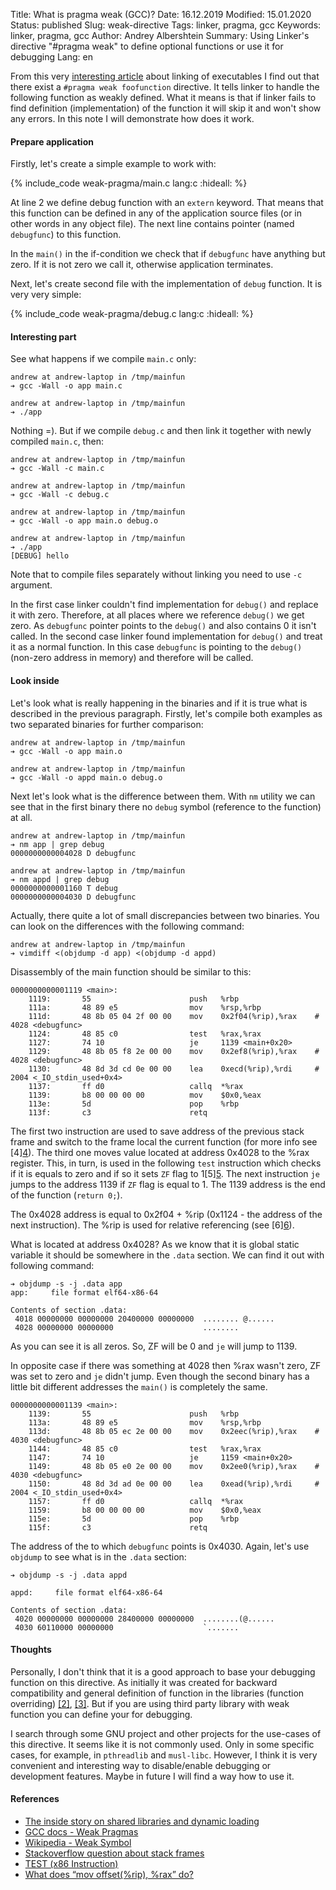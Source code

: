Title: What is pragma weak (GCC)?
Date: 16.12.2019
Modified: 15.01.2020
Status: published
Slug: weak-directive
Tags: linker, pragma, gcc
Keywords: linker, pragma, gcc
Author: Andrey Albershtein
Summary: Using Linker's directive "#pragma weak" to define optional functions or use it for debugging
Lang: en

From this very [interesting article][1] about linking of executables I find out
that there exist a `#pragma weak foofunction` directive. It tells linker to
handle the following function as weakly defined. What it means is that if linker
fails to find definition (implementation) of the function it will skip it and
won't show any errors. In this note I will demonstrate how does it work.

#### Prepare application

Firstly, let's create a simple example to work with:

{% include_code weak-pragma/main.c lang:c :hideall: %}

At line 2 we define debug function with an `extern` keyword. That means that
this function can be defined in any of the application source files (or in other
words in any object file). The next line contains pointer (named `debugfunc`) to
this function.

In the `main()` in the if-condition we check that if `debugfunc` have anything
but zero. If it is not zero we call it, otherwise application terminates.

Next, let's create second file with the implementation of `debug` function. It
is very very simple:

{% include_code weak-pragma/debug.c lang:c :hideall: %}

#### Interesting part

See what happens if we compile `main.c` only:

```console
andrew at andrew-laptop in /tmp/mainfun
➔ gcc -Wall -o app main.c

andrew at andrew-laptop in /tmp/mainfun
➔ ./app
```

Nothing =). But if we compile `debug.c` and then link it together with newly
compiled `main.c`, then:

```console
andrew at andrew-laptop in /tmp/mainfun
➔ gcc -Wall -c main.c

andrew at andrew-laptop in /tmp/mainfun
➔ gcc -Wall -c debug.c

andrew at andrew-laptop in /tmp/mainfun
➔ gcc -Wall -o app main.o debug.o

andrew at andrew-laptop in /tmp/mainfun
➔ ./app
[DEBUG] hello
```

Note that to compile files separately without linking you need to use `-c`
argument.

In the first case linker couldn't find implementation for `debug()` and replace it
with zero. Therefore, at all places where we reference `debug()` we get
zero. As `debugfunc` pointer points to the `debug()` and also contains 0 it
isn't called.  In the second case linker found implementation for `debug()` and
treat it as a normal function. In this case `debugfunc` is pointing to the
`debug()` (non-zero address in memory) and therefore will be called.

#### Look inside

Let's look what is really happening in the binaries and if it is true what is
described in the previous paragraph. Firstly, let's compile both examples as two
separated binaries for further comparison:

```console
andrew at andrew-laptop in /tmp/mainfun
➔ gcc -Wall -o app main.o

andrew at andrew-laptop in /tmp/mainfun
➔ gcc -Wall -o appd main.o debug.o
```

Next let's look what is the difference between them. With `nm` utility we can see
that in the first binary there no `debug` symbol (reference to the function) at
all.

```console
andrew at andrew-laptop in /tmp/mainfun
➔ nm app | grep debug
0000000000004028 D debugfunc

andrew at andrew-laptop in /tmp/mainfun
➔ nm appd | grep debug
0000000000001160 T debug
0000000000004030 D debugfunc
```

Actually, there quite a lot of small discrepancies between two binaries. You can
look on the differences with the following command:

```console
andrew at andrew-laptop in /tmp/mainfun
➔ vimdiff <(objdump -d app) <(objdump -d appd)
```

Disassembly of the main function should be similar to this:

```text
0000000000001119 <main>:
    1119:       55                      push   %rbp
    111a:       48 89 e5                mov    %rsp,%rbp
    111d:       48 8b 05 04 2f 00 00    mov    0x2f04(%rip),%rax    # 4028 <debugfunc>
    1124:       48 85 c0                test   %rax,%rax
    1127:       74 10                   je     1139 <main+0x20>
    1129:       48 8b 05 f8 2e 00 00    mov    0x2ef8(%rip),%rax    # 4028 <debugfunc>
    1130:       48 8d 3d cd 0e 00 00    lea    0xecd(%rip),%rdi     # 2004 <_IO_stdin_used+0x4>
    1137:       ff d0                   callq  *%rax
    1139:       b8 00 00 00 00          mov    $0x0,%eax
    113e:       5d                      pop    %rbp
    113f:       c3                      retq
```

The first two instruction are used to save address of the previous stack frame
and switch to the frame local the current function (for more info see \[4\][4]).
The third one moves value located at address 0x4028 to the %rax register. This, in
turn, is used in the following `test` instruction which checks if it is equals
to zero and if so it sets `ZF` flag to 1\[5\][5]. The next instruction `je`
jumps to the address 1139 if `ZF` flag is equal to 1. The 1139 address is the
end of the function (`return 0;`).

The 0x4028 address is equal to 0x2f04 + %rip (0x1124 - the address of the next
instruction). The %rip is used for relative referencing (see \[6\][6]).

What is located at address 0x4028? As we know that it is global static variable
it should be somewhere in the `.data` section. We can find it out with following
command:

```console
➔ objdump -s -j .data app
app:     file format elf64-x86-64

Contents of section .data:
 4018 00000000 00000000 20400000 00000000  ........ @......
 4028 00000000 00000000                    ........
```

As you can see it is all zeros. So, ZF will be 0 and `je` will jump to 1139.

In opposite case if there was something at 4028 then %rax wasn't zero, ZF was set
to zero and `je` didn't jump. Even though the second binary has a little bit
different addresses the `main()` is completely the same.

```text
0000000000001139 <main>:
    1139:       55                      push   %rbp
    113a:       48 89 e5                mov    %rsp,%rbp
    113d:       48 8b 05 ec 2e 00 00    mov    0x2eec(%rip),%rax    # 4030 <debugfunc>
    1144:       48 85 c0                test   %rax,%rax
    1147:       74 10                   je     1159 <main+0x20>
    1149:       48 8b 05 e0 2e 00 00    mov    0x2ee0(%rip),%rax    # 4030 <debugfunc>
    1150:       48 8d 3d ad 0e 00 00    lea    0xead(%rip),%rdi     # 2004 <_IO_stdin_used+0x4>
    1157:       ff d0                   callq  *%rax
    1159:       b8 00 00 00 00          mov    $0x0,%eax
    115e:       5d                      pop    %rbp
    115f:       c3                      retq
```

The address of the to which `debugfunc` points is 0x4030. Again, let's use
`objdump` to see what is in the `.data` section:

```console
➔ objdump -s -j .data appd

appd:     file format elf64-x86-64

Contents of section .data:
 4020 00000000 00000000 28400000 00000000  ........(@......
 4030 60110000 00000000                    `.......
```

#### Thoughts

Personally, I don't think that it is a good approach to base your debugging
function on this directive. As initially it was created for backward
compatibility and general definition of function in the libraries (function
overriding) [\[2\]][2], [\[3\]][3]. But if you are using third party library
with weak function you can define your for debugging. 

I search through some GNU project and other projects for the use-cases of this
directive. It seems like it is not commonly used. Only in some specific
cases, for example, in `pthreadlib` and `musl-libc`. However, I think it is very
convenient and interesting way to disable/enable debugging or development
features. Maybe in future I will find a way how to use it.

#### References

* [The inside story on shared libraries and dynamic loading][1]
* [GCC docs - Weak Pragmas][2]
* [Wikipedia - Weak Symbol][3]
* [Stackoverflow question about stack frames][4]
* [TEST (x86 Instruction)][5]
* [What does “mov offset(%rip), %rax” do?][6]

[1]: http://cseweb.ucsd.edu/~ricko/CSE131/the%20inside%20story%20on%20shared%20libraries%20and%20dynamic%20loading.pdf
[2]: https://gcc.gnu.org/onlinedocs/gcc/Weak-Pragmas.html
[3]: https://en.wikipedia.org/wiki/Weak_symbol
[4]: https://stackoverflow.com/questions/41912684/what-is-the-purpose-of-the-rbp-register-in-x86-64-assembler
[5]: https://en.wikipedia.org/wiki/TEST_(x86_instruction)
[6]: https://stackoverflow.com/questions/29421766/what-does-mov-offsetrip-rax-do

<script>
document.querySelector('div.highlight:nth-child(24)').setAttribute('style', 'margin: 0 -50px 0 -50px;')
document.querySelector('div.highlight:nth-child(31)').setAttribute('style', 'margin: 0 -50px 0 -50px;')
</script>
